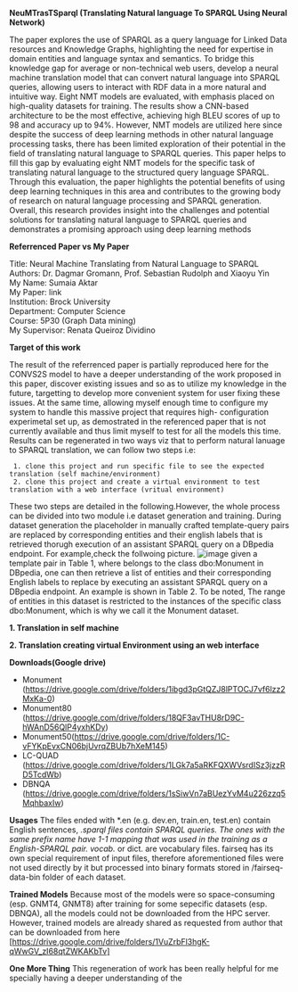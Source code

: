 **NeuMTrasTSparql (Translating Natural language To SPARQL Using Neural Network)**

The paper explores the use of SPARQL as a query language for Linked Data resources and Knowledge Graphs, highlighting the need for expertise in domain entities and language syntax and semantics. To bridge this knowledge gap for average or non-technical web users, develop a neural machine translation model that can convert natural language into SPARQL queries, allowing users to interact with RDF data in a more natural and intuitive way. Eight NMT models are evaluated, with emphasis placed on high-quality datasets for training. The results show a CNN-based architecture to be the most effective, achieving high BLEU scores of up to 98 and accuracy up to 94%. However, NMT models are utilized here since despite the success of deep learning methods in other natural language processing tasks, there has been limited exploration of their potential in the field of translating natural language to SPARQL queries. This paper helps to fill this gap by evaluating eight NMT models for the specific task of translating natural language to the structured query language SPARQL. Through this evaluation, the paper highlights the potential benefits of using deep learning techniques in this area and contributes to the growing body of research on natural language processing and SPARQL generation. Overall, this research provides insight into the challenges and potential solutions for translating natural language to SPARQL queries and demonstrates a promising approach using deep learning methods

**Referrenced Paper vs My Paper**

Title: Neural Machine Translating from Natural Language to SPARQL <br>
Authors: Dr. Dagmar Gromann, Prof. Sebastian Rudolph and Xiaoyu Yin<br>
My Name: Sumaia Aktar<br>
My Paper: link<br>
Institution: Brock University<br>
Department: Computer Science<br>
Course: 5P30 (Graph Data mining)<br>
My Supervisor: Renata Queiroz Dividino<br>

**Target of this work**

The result of the referrenced paper is partially reproduced here for the CONVS2S model to have a deeper understanding of the work proposed in this paper, discover existing issues and so as to utilize my knowledge in the future, targetting to develop more convenient system for user fixing these issues. At the same time, allowing myself enough time to configure my system to handle this massive project that requires high- configuration experimetal set up, as demostrated in the referenced paper that is not currently available and thus limit myself to test for all the models this time.
Results can be regenerated in two ways viz that to perform natural lanuage to SPARQL translation, we can follow two steps i.e:  

     1. clone this project and run specific file to see the expected translation (self machine/environment)
     2. clone this project and create a virtual environment to test translation with a web interface (vritual environment)
     
These two steps are detailed in the following.However, the whole process can be divided into two module i.e dataset generation and training. During dataset generation the placeholder in manually crafted template-query pairs are replaced by corresponding entities and their english labels that is retrieved thorugh execution of an assistant SPARQL query on a DBpedia endpoint. For example,check the follwoing picture.
![image](https://user-images.githubusercontent.com/28555115/231785910-16127b33-31a6-4afb-8b37-b6c99b0f0d46.png)
given a template pair in Table 1, where <A> belongs to the class dbo:Monument in DBpedia, one can then retrieve a list of entities and their corresponding
English labels to replace <A> by executing an assistant SPARQL query on a DBpedia endpoint. An example is shown in Table 2. To be noted, The range of entities in this dataset is restricted to the instances of the specific class dbo:Monument, which is why we call it the Monument dataset.

**1. Translation in self machine**

**2. Translation creating virtual Environment using an web interface**
     
**Downloads(Google drive)**
- Monument (https://drive.google.com/drive/folders/1ibgd3pGtQZJ8lPTOCJ7vf6lzz2MxKa-0)
- Monument80 (https://drive.google.com/drive/folders/18QF3avTHU8rD9C-hWAnD56QlP4yxhKDy)
- Monument50(https://drive.google.com/drive/folders/1C-vFYKpEvxCN06bjUvrqZBUb7hXeM145)
- LC-QUAD (https://drive.google.com/drive/folders/1LGk7a5aRKFQXWVsrdISz3jzzRD5TcdWb)
- DBNQA (https://drive.google.com/drive/folders/1sSiwVn7aBUezYvM4u226zzq5MqhbaxIw)
     
**Usages**
The files ended with *.en (e.g. dev.en, train.en, test.en) contain English sentences, *.sparql files contain SPARQL queries. The ones with the same prefix name have 1-1 mapping that was used in the training as a English-SPARQL pair. vocab.* or dict. are vocabulary files. fairseq has its own special requirement of input files, therefore aforementioned files were not used directly by it but processed into binary formats stored in /fairseq-data-bin folder of each dataset.

**Trained Models**
Because most of the models were so space-consuming (esp. GNMT4, GNMT8) after training for some sepecific datasets (esp. DBNQA), all the models could not be downloaded  from the HPC server. However, trained models are already shared as requested from author that can be downloaded from here [https://drive.google.com/drive/folders/1VuZrbFl3hgK-qWwGV_zI68qtZWKAKbTv]
     
**One More Thing**
This regeneration of work has been really helpful for me specially having a deeper understanding of the 
